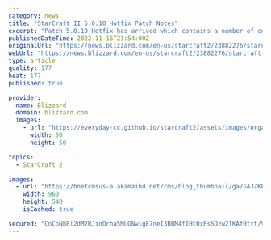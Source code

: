 ```yaml
---
category: news
title: "StarCraft II 5.0.10 Hotfix Patch Notes"
excerpt: "Patch 5.0.10 Hotfix has arrived which contains a number of co-op bugfixes that were gathered by the community. Check out the detail!"
publishedDateTime: 2022-11-16T21:54:00Z
originalUrl: "https://news.blizzard.com/en-us/starcraft2/23882276/starcraft-ii-5-0-10-hotfix-patch-notes"
webUrl: "https://news.blizzard.com/en-us/starcraft2/23882276/starcraft-ii-5-0-10-hotfix-patch-notes"
type: article
quality: 177
heat: 177
published: true

provider:
  name: Blizzard
  domain: blizzard.com
  images:
    - url: "https://everyday-cc.github.io/starcraft2/assets/images/organizations/blizzard.com-50x50.jpg"
      width: 50
      height: 50

topics:
  - StarCraft 2

images:
  - url: "https://bnetcmsus-a.akamaihd.net/cms/blog_thumbnail/ga/GAJZKEC09RPX1554829654442.jpg"
    width: 960
    height: 540
    isCached: true

secured: "CnCoNb8l2dM2RJinQrha5MLGNwigE7neI3BBM4fIHt0xPs5Dzw2TKAf0trt/VVt35eAFGEkoISrYNBcTmEmAa3R7JEIvp7rl/EwZqWyHKGHOi7Qr/3ddEwcsTCCsjlHscUSkbSyO0tq15HprLxQfatYilui3sTKu6lwWWqtCvjWWf6tGtYXgSW71l4QFerFnbruLYFNl0BKVXuj8rR2OSKuGgul8E5dakg2nPfznIz5nvbBguX2upoWqE4TqRim7oGWlTWh9UGwZGcKyEM4bDG6lbkYdip1VhOj+b2fEQ8gIU6opJEvRoiII8BMC9SaEKKEM71Zf2M1yFZbLfKVNHE5iFiPJ6e3qwOOEM6MpVao=;XU5M8YAFJX9O59SB6u0wrA=="
---
```


